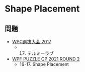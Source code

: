 # Shape Placement

## 問題
- [WPC選抜大会 2017](../questions/jwpc2017.md)
	- 17. テルミーラブ
- [WPF PUZZLE GP 2021 ROUND 2](../questions/wpfpgp2021-2.md)
	- 16-17. Shape Placement

